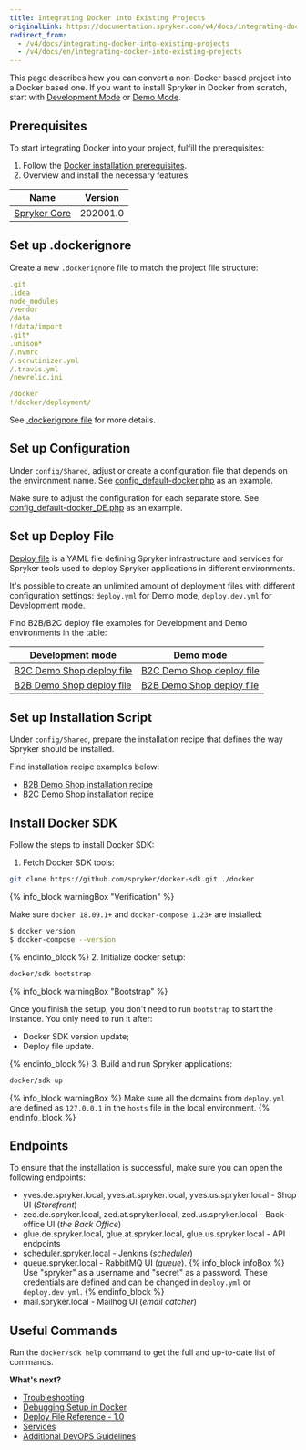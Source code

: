 ```yaml
---
title: Integrating Docker into Existing Projects
originalLink: https://documentation.spryker.com/v4/docs/integrating-docker-into-existing-projects
redirect_from:
  - /v4/docs/integrating-docker-into-existing-projects
  - /v4/docs/en/integrating-docker-into-existing-projects
---
```


This page describes how you can convert a non-Docker based project into a Docker based one. If you want to install Spryker in Docker from scratch, start with [Development Mode](https://documentation.spryker.com/v4/docs/modes-overview#development-mode) or [Demo Mode](https://documentation.spryker.com/v4/docs/modes-overview#demo-mode).

## Prerequisites

To start integrating Docker into your project, fulfill the prerequisites:
1. Follow the [Docker installation prerequisites](/docs/scos/dev/developer-guides/202001.0/installation/spryker-in-docker/docker-installation-prerequisites/docker-installation-prerequisites.html).
2. Overview and install the necessary features:

| Name | Version | 
| --- | --- | 
| [Spryker Core](/docs/scos/dev/migration-and-integration/202001.0/feature-integration-guides/spryker-core-feature-integration.html) | 202001.0 | 

## Set up .dockerignore

Create a new `.dockerignore` file to match the project file structure:
```yaml
.git
.idea
node_modules
/vendor
/data
!/data/import
.git*
.unison*
/.nvmrc
/.scrutinizer.yml
/.travis.yml
/newrelic.ini

/docker
!/docker/deployment/
```
See [.dockerignore file](https://docs.docker.com/engine/reference/builder/#dockerignore-file) for more details.

## Set up Configuration

Under `config/Shared`, adjust or create a configuration file that depends on the environment name.
See  [config_default-docker.php](https://github.com/spryker-shop/b2c-demo-shop/blob/master/config/Shared/config_default-docker.php) as an example. 

Make sure to adjust the configuration for each separate store.
See [config_default-docker_DE.php](https://github.com/spryker-shop/b2c-demo-shop/blob/master/config/Shared/config_default-docker_DE.php) as an example.

## Set up Deploy File

[Deploy file](/docs/scos/dev/developer-guides/202001.0/installation/spryker-in-docker/docker-sdk/deploy-file-reference-1.0.html) is a YAML file defining Spryker infrastructure and services for Spryker tools used to deploy Spryker applications in different environments.

It's possible to create an unlimited amount of deployment files with different configuration settings: `deploy.yml` for Demo mode, `deploy.dev.yml` for Development mode.

Find B2B/B2C deploy file examples for Development and Demo environments in the table:

| Development mode | Demo mode |
| --- | --- |
| [B2C Demo Shop deploy file](https://github.com/spryker-shop/b2c-demo-shop/blob/master/deploy.dev.yml) | [B2C Demo Shop deploy file](https://github.com/spryker-shop/b2c-demo-shop/blob/master/deploy.yml) |
| [B2B Demo Shop deploy file](https://github.com/spryker-shop/b2b-demo-shop/blob/master/deploy.dev.yml) | [B2B Demo Shop deploy file](https://github.com/spryker-shop/b2b-demo-shop/blob/master/deploy.yml) |

## Set up Installation Script

Under `config/Shared`, prepare the installation recipe that defines the way Spryker should be installed.

Find  installation recipe examples below:
* [B2B Demo Shop installation recipe](https://github.com/spryker-shop/b2b-demo-shop/blob/master/deploy.yml)
* [B2C Demo Shop installation recipe](https://github.com/spryker-shop/b2c-demo-shop/blob/master/deploy.yml)

## Install Docker SDK
Follow the steps to install Docker SDK:
1. Fetch Docker SDK tools:
```bash
git clone https://github.com/spryker/docker-sdk.git ./docker
```
{% info_block warningBox "Verification" %}

Make sure `docker 18.09.1+` and `docker-compose 1.23+` are installed:

```bash
$ docker version
$ docker-compose --version
```

{% endinfo_block %}
2. Initialize docker setup:
 ```bash
docker/sdk bootstrap
```
{% info_block warningBox "Bootstrap" %}

Once you finish the setup, you don't need to run `bootstrap` to start the instance. You only need to run it after:
* Docker SDK version update;
* Deploy file update.

{% endinfo_block %}
3. Build and run Spryker applications:
```bash
docker/sdk up
```
{% info_block warningBox %}
Make sure all the domains from `deploy.yml` are defined as `127.0.0.1` in the `hosts` file in the local environment.
{% endinfo_block %}

## Endpoints

To ensure that the installation is successful, make sure you can open the following endpoints:

* yves.de.spryker.local, yves.at.spryker.local, yves.us.spryker.local - Shop UI (*Storefront*)
* zed.de.spryker.local, zed.at.spryker.local, zed.us.spryker.local - Back-office UI (*the Back Office*)
* glue.de.spryker.local, glue.at.spryker.local, glue.us.spryker.local - API endpoints
* scheduler.spryker.local - Jenkins (*scheduler*)
* queue.spryker.local - RabbitMQ UI (*queue*).
{% info_block infoBox %}
Use "spryker" as a username and "secret" as a password. These credentials are defined and can be changed in `deploy.yml` or `deploy.dev.yml`.
{% endinfo_block %}
* mail.spryker.local - Mailhog UI (*email catcher*)

## Useful Commands

Run the `docker/sdk help` command to get the full and up-to-date list of commands.

**What's next?**
* [Troubleshooting](https://documentation.spryker.com/v4/docs/troubleshooting)
* [Debugging Setup in Docker](/docs/scos/dev/developer-guides/202001.0/installation/spryker-in-docker/debugging-setup-in-docker.html)
* [Deploy File Reference - 1.0](/docs/scos/dev/developer-guides/202001.0/installation/spryker-in-docker/docker-sdk/deploy-file-reference-1.0.html) 
* [Services](/docs/scos/dev/developer-guides/202001.0/installation/spryker-in-docker/configuration/services.html)
* [Additional DevOPS Guidelines](/docs/scos/dev/developer-guides/202001.0/installation/spryker-in-docker/configuration/additional-devops-guidelines.html)

